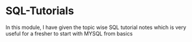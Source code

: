 # SQL-Tutorials

In this module, I have given the topic wise SQL tutorial notes which is very useful for a fresher to start with MYSQL from basics

